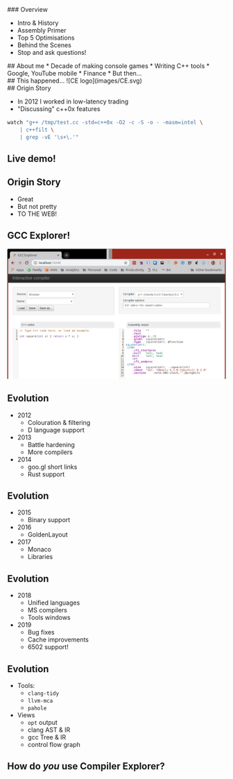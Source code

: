 <div>
### Overview

* Intro & History
* Assembly Primer
* Top 5 Optimisations
* Behind the Scenes
* Stop and ask questions! <!-- .element: class="fragment" -->

</div><!-- .element: class="white-bg" -->


<div>
## About me
* Decade of making console games
* Writing C++ tools
* Google, YouTube mobile
* Finance
* But then...<!-- .element: class="fragment" -->
</div><!-- .element: class="white-bg" -->


<div>
## This happened...
![CE logo](images/CE.svg) <!-- .element: class="no-border stretch" -->
</div><!-- .element: class="white-bg" -->


<div>
## Origin Story

* In 2012 I worked in low-latency trading
* "Discussing" c++0x features<!-- .element: class="fragment" -->

```bash
watch "g++ /tmp/test.cc -std=c++0x -O2 -c -S -o - -masm=intel \
    | c++filt \
    | grep -vE '\s+\.'"
```
<!-- .element: class="fragment" -->

</div><!-- .element: class="white-bg" -->


## Live demo!
<!-- .element: class="white-bg" -->


<div>

## Origin Story

* Great
* But not pretty
* TO THE WEB!<!-- .element: class="fragment" -->

</div><!-- .element: class="white-bg" -->


## GCC Explorer!
<!-- .element: class="white-bg" -->
![First version](images/first_working.png)<!-- .element: height="470" class="no-border" -->


<div>

## Evolution
* 2012
  * Colouration & filtering
  * D language support
* 2013
  * Battle hardening
  * More compilers
* 2014
  * goo.gl short links
  * Rust support

</div><!-- .element: class="white-bg" -->


<div>

## Evolution
* 2015
  * Binary support
* 2016
  * GoldenLayout
* 2017
  * Monaco
  * Libraries
</div><!-- .element: class="white-bg" -->


<div>

## Evolution
* 2018
  * Unified languages
  * MS compilers
  * Tools windows
* 2019
  * Bug fixes
  * Cache improvements
  * 6502 support!
</div><!-- .element: class="white-bg" -->


<div>

## Evolution

* Tools:
  * `clang-tidy`
  * `llvm-mca`
  * `pahole`
* Views
  * `opt` output
  * clang AST & IR
  * gcc Tree & IR
  * control flow graph

</div><!-- .element: class="white-bg" -->


## How do _you_ use Compiler Explorer?
<!-- .element: class="white-bg" -->
